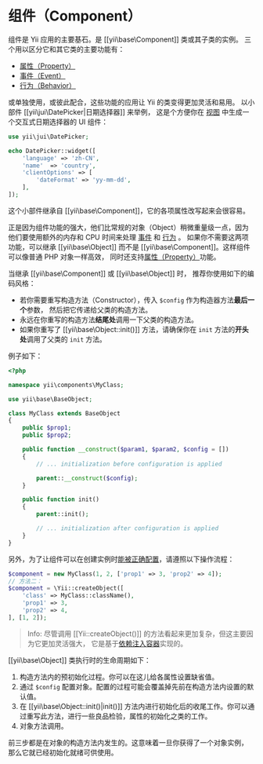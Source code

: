 组件（Component）
==========

组件是 Yii 应用的主要基石。是 [[yii\base\Component]] 类或其子类的实例。
三个用以区分它和其它类的主要功能有：

* [属性（Property）](concept-properties.md)
* [事件（Event）](concept-events.md)
* [行为（Behavior）](concept-behaviors.md)
 
或单独使用，或彼此配合，这些功能的应用让 Yii 的类变得更加灵活和易用。
以小部件 [[yii\jui\DatePicker|日期选择器]] 来举例，
这是个方便你在 [视图](structure-view.md) 中生成一个交互式日期选择器的 UI 组件：

```php
use yii\jui\DatePicker;

echo DatePicker::widget([
    'language' => 'zh-CN',
    'name'  => 'country',
    'clientOptions' => [
        'dateFormat' => 'yy-mm-dd',
    ],
]);
```

这个小部件继承自 [[yii\base\Component]]，它的各项属性改写起来会很容易。

正是因为组件功能的强大，他们比常规的对象（Object）稍微重量级一点，因为他们要使用额外的内存和 CPU 时间来处理
[事件](concept-events.md) 和 [行为](concept-behaviors.md) 。
如果你不需要这两项功能，可以继承 [[yii\base\Object]] 
而不是 [[yii\base\Component]]。这样组件可以像普通 PHP 对象一样高效，
同时还支持[属性（Property）](concept-properties.md)功能。

当继承 [[yii\base\Component]] 或 [[yii\base\Object]] 时，
推荐你使用如下的编码风格：

- 若你需要重写构造方法（Constructor），传入 `$config` 作为构造器方法**最后一个**参数，
  然后把它传递给父类的构造方法。
- 永远在你重写的构造方法**结尾处**调用一下父类的构造方法。
- 如果你重写了 [[yii\base\Object::init()]] 方法，请确保你在 `init` 方法的**开头处**调用了父类的 `init` 方法。

例子如下：

```php
<?php

namespace yii\components\MyClass;

use yii\base\BaseObject;

class MyClass extends BaseObject
{
    public $prop1;
    public $prop2;

    public function __construct($param1, $param2, $config = [])
    {
        // ... initialization before configuration is applied

        parent::__construct($config);
    }

    public function init()
    {
        parent::init();

        // ... initialization after configuration is applied
    }
}
```

另外，为了让组件可以在创建实例时[能被正确配置](concept-configurations.md)，请遵照以下操作流程：

```php
$component = new MyClass(1, 2, ['prop1' => 3, 'prop2' => 4]);
// 方法二：
$component = \Yii::createObject([
    'class' => MyClass::className(),
    'prop1' => 3,
    'prop2' => 4,
], [1, 2]);
```

> Info: 尽管调用 [[Yii::createObject()]] 的方法看起来更加复杂，但这主要因为它更加灵活强大，
> 它是基于[依赖注入容器](concept-di-container.md)实现的。
  

[[yii\base\Object]] 类执行时的生命周期如下：

1. 构造方法内的预初始化过程。你可以在这儿给各属性设置缺省值。
2. 通过 `$config` 配置对象。配置的过程可能会覆盖掉先前在构造方法内设置的默认值。
3. 在 [[yii\base\Object::init()|init()]] 方法内进行初始化后的收尾工作。你可以通过重写此方法，进行一些良品检验，属性的初始化之类的工作。
4. 对象方法调用。

前三步都是在对象的构造方法内发生的。这意味着一旦你获得了一个对象实例，
那么它就已经初始化就绪可供使用。
